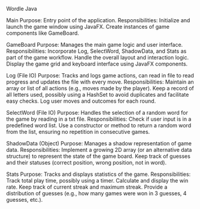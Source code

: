 Wordle Java

Main
Purpose: Entry point of the application.
Responsibilities:
Initialize and launch the game window using JavaFX.
Create instances of game components like GameBoard.

GameBoard
Purpose: Manages the main game logic and user interface.
Responsibilities:
Incorporate Log, SelectWord, ShadowData, and Stats as part of the game workflow.
Handle the overall layout and interaction logic.
Display the game grid and keyboard interface using JavaFX components.


Log (File IO)
Purpose: Tracks and logs game actions, can read in file to read progress and updates the file with every move.
Responsibilities:
Maintain an array or list of all actions (e.g., moves made by the player).
Keep a record of all letters used, possibly using a HashSet to avoid duplicates and facilitate easy checks.
Log user moves and outcomes for each round.

SelectWord (File IO)
Purpose: Handles the selection of a random word for the game by reading in a txt file.
Responsibilities:
Check if user input is in a predefined word list.
Use a constructor or method to return a random word from the list, ensuring no repetition in consecutive games.

ShadowData (Object)
Purpose: Manages a shadow representation of game data.
Responsibilities:
Implement a growing 2D array (or an alternative data structure) to represent the state of the game board.
Keep track of guesses and their statuses (correct position, wrong position, not in word).

Stats
Purpose: Tracks and displays statistics of the game.
Responsibilities:
Track total play time, possibly using a timer.
Calculate and display the win rate.
Keep track of current streak and maximum streak.
Provide a distribution of guesses (e.g., how many games were won in 3 guesses, 4 guesses, etc.).